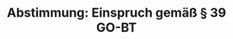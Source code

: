 ---
abstimmung:
  abstimmung: 1
  bundestagssitzung: 33
  legislaturperiode: 19
categories:
- Todo
data:
- title: Abstimmungsergebnis 20180517-data.pdf
  url: /res/2021-btw/abstimmungsergebnisse/20180517-data.pdf
- title: Abstimmungsergebnis 20180517_xls-data.xls
  url: /res/2021-btw/abstimmungsergebnisse/20180517_xls-data.xls
- title: Abstimmungsergebnis 20180517_xls-datacsv
  url: /res/2021-btw/abstimmungsergebnisse/csv/20180517_xls-datacsv
ergebnis:
  afd:
    enthaltung: 0
    gesamt: 92
    ja: 85
    nein: 0
    nichtabgegeben: 7
    ungueltig: 0
  bü90/gr:
    enthaltung: 0
    gesamt: 67
    ja: 0
    nein: 59
    nichtabgegeben: 8
    ungueltig: 0
  cdu/csu:
    enthaltung: 0
    gesamt: 246
    ja: 0
    nein: 222
    nichtabgegeben: 24
    ungueltig: 0
  die linke.:
    enthaltung: 0
    gesamt: 69
    ja: 0
    nein: 54
    nichtabgegeben: 15
    ungueltig: 0
  fdp:
    enthaltung: 0
    gesamt: 80
    ja: 0
    nein: 76
    nichtabgegeben: 4
    ungueltig: 0
  file: 20180517_xls-data.xls
  fraktionslos:
    enthaltung: 2
    gesamt: 2
    ja: 0
    nein: 0
    nichtabgegeben: 0
    ungueltig: 0
  spd:
    enthaltung: 0
    gesamt: 153
    ja: 0
    nein: 138
    nichtabgegeben: 15
    ungueltig: 0
layout: abstimmung
links:
- title: Link zu bundestag.de
  url: https://www.bundestag.de/parlament/plenum/abstimmung/abstimmung?id=514
preview: 'Deutscher Bundestag


  33. Sitzung des Deutschen Bundestages

  am Donnerstag, 17. Mai 2018


  Endgültiges Ergebnis der Namentlichen Abstimmung Nr. 1


  Einspruch gemäß Paragraf 39 der Geschäftsordnung der Abgeordneten Dr. Alice Weidel

  gegen einen in der letzten Sitzung erteilten Ordnungsruf'
tags:
- Todo
title: 'Abstimmung: Einspruch gemäß § 39 GO-BT'
---